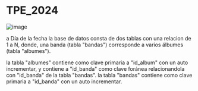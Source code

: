 # TPE_2024

![image](https://github.com/user-attachments/assets/08552594-4442-4db5-b627-84774fa7a280)

a Día de la fecha la base de datos consta de dos tablas con una relacion de 1 a N, donde, una banda (tabla "bandas") corresponde a varios álbumes (tabla "albumes").

la tabla "albumes" contiene como clave primaria a "id_album" con un auto incrementar, y contiene a "id_banda" como clave foránea relacionandola con "id_banda" de la tabla "bandas".
la tabla "bandas" contiene como clave primaria a "id_banda" con un auto incrementar.
